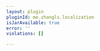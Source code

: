 ```yaml
---
layout: plugin
pluginId: me.zhangls.localization
isJarAvailable: true
error: ''
violations: []

---
```

